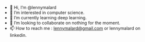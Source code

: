 - 👋 Hi, I’m @lennymalard
- 👀 I’m interested in computer science.
- 🌱 I’m currently learning deep learning.
- 💞️ I’m looking to collaborate on nothing for the moment.
- 📫 How to reach me : lennymalard@gmail.com or lennymalard on linkedin.

<!---
lennymalard/lennymalard is a ✨ special ✨ repository because its `README.md` (this file) appears on your GitHub profile.
You can click the Preview link to take a look at your changes.
--->
